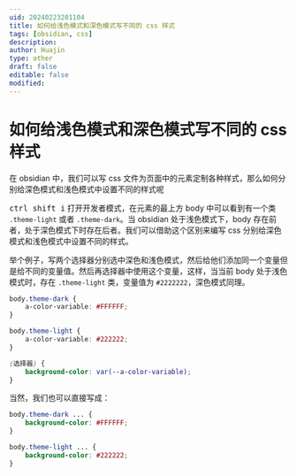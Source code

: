 ```yaml
---
uid: 20240223201104
title: 如何给浅色模式和深色模式写不同的 css 样式
tags: [obsidian, css]
description: 
author: Huajin
type: other
draft: false
editable: false
modified: 
---
```


# 如何给浅色模式和深色模式写不同的 css 样式

在 obsidian 中，我们可以写 css 文件为页面中的元素定制各种样式，那么如何分别给深色模式和浅色模式中设置不同的样式呢

<kbd>ctrl shift i</kbd> 打开开发者模式，在元素的最上方 body 中可以看到有一个类 `.theme-light` 或者 `.theme-dark`。当 obsidian 处于浅色模式下，body 存在前者，处于深色模式下时存在后者。我们可以借助这个区别来编写 css 分别给深色模式和浅色模式中设置不同的样式。

举个例子，写两个选择器分别选中深色和浅色模式，然后给他们添加同一个变量但是给不同的变量值。然后再选择器中使用这个变量，这样，当当前 body 处于浅色模式时，存在 `.theme-light` 类，变量值为 `#2222222`，深色模式同理。

```css
body.theme-dark {
	a-color-variable: #FFFFFF;
}

body.theme-light {
	a-color-variable: #222222;
}

(选择器) {
	background-color: var(--a-color-variable);
}
```

当然，我们也可以直接写成：

```css
body.theme-dark ... {
	background-color: #FFFFFF;
}

body.theme-light ... {
	background-color: #222222;
}
```